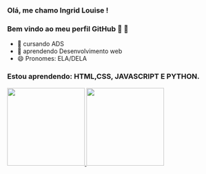  ### Olá, me chamo Ingrid Louise ! 
### Bem vindo ao meu perfil GitHub 👋 👋



- 🔭  cursando ADS 
- 🌱  aprendendo Desenvolvimento web 
- 😄 Pronomes: ELA/DELA 



### Estou aprendendo: HTML,CSS, JAVASCRIPT E PYTHON.



<div>
<a href="https://github.com/Ingrid-Louise">
<img height="180em" src="https://github-readme-stats.vercel.app/api/top-langs/?username=Ingrid-Louise&layout=compact&langs_count=7&theme=dracula"/>
<img height="180em" src="https://github-readme-stats.vercel.app/api?username=Ingrid-Louiseaqui&show_icons=true&theme=dracula&include_all_commits=true&count_private=true"/>
</div>





